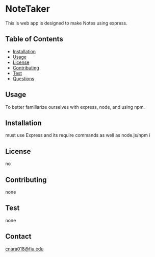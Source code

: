 # NoteTaker
This is web app is designed to make Notes using express.
        
  ## Table of Contents
      
  - [Installation](#Installation)
  - [Usage](#Usage)
  - [License](#License)
  - [Contributing](#Contributing)
  - [Test](#Test)
  - [Questions](#FAQs)
        
  ## Usage
      
  To better familiarize ourselves with express, node, and using npm.   
      
  ## Installation    
      
  must use Express and its require commands as well as node.js/npm i         
      
  ## License    
      
  no    
      
  ## Contributing    
      
  none
          
  ## Test
          
  none
      
  ## Contact
      
  [cnara018@fiu.edu](mailto:cnara018@fiu.edu)
  